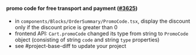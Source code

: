 #### promo code for free transport and payment ([#3625](https://github.com/shopsys/shopsys/pull/3625))

- in `components/Blocks/OrderSummary/PromoCode.tsx`, display the discount only if the discount price is greater than 0
- frontend API: `Cart.promoCode` changed its type from string to `PromoCode` object (consisting of string `code` and string `type` properties)
- see #project-base-diff to update your project
